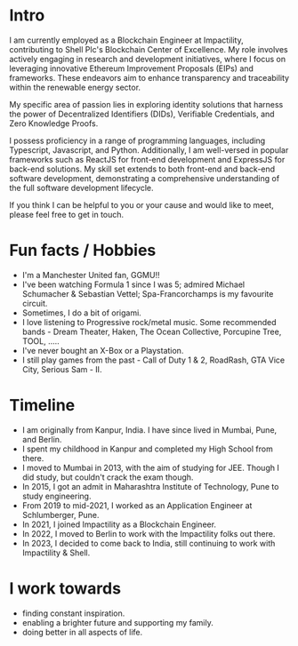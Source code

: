 
# Intro

I am currently employed as a Blockchain Engineer at Impactility, contributing to Shell Plc's Blockchain Center of Excellence. My role involves actively engaging in research and development initiatives, where I focus on leveraging innovative Ethereum Improvement Proposals (EIPs) and frameworks. These endeavors aim to enhance transparency and traceability within the renewable energy sector.

My specific area of passion lies in exploring identity solutions that harness the power of Decentralized Identifiers (DIDs), Verifiable Credentials, and Zero Knowledge Proofs.

I possess proficiency in a range of programming languages, including Typescript, Javascript, and Python. Additionally, I am well-versed in popular frameworks such as ReactJS for front-end development and ExpressJS for back-end solutions. My skill set extends to both front-end and back-end software development, demonstrating a comprehensive understanding of the full software development lifecycle.

If you think I can be helpful to you or your cause and would like to meet, please feel free to get in touch.

# Fun facts / Hobbies

- I'm a Manchester United fan, GGMU!!
- I've been watching Formula 1 since I was 5; admired Michael Schumacher & Sebastian Vettel; Spa-Francorchamps is my favourite circuit. 
- Sometimes, I do a bit of origami.
- I love listening to Progressive rock/metal music. Some recommended bands - Dream Theater, Haken, The Ocean Collective, Porcupine Tree, TOOL, .....
- I've never bought an X-Box or a Playstation.
- I still play games from the past - Call of Duty 1 & 2, RoadRash, GTA Vice City, Serious Sam - II.

# Timeline

- I am originally from Kanpur, India. I have since lived in Mumbai, Pune, and  Berlin.
- I spent my childhood in Kanpur and completed my High School from there.
- I moved to Mumbai in 2013, with the aim of studying for JEE. Though I did study, but couldn't crack the exam though.
- In 2015, I got an admit in Maharashtra Institute of Technology, Pune to study engineering.
- From 2019 to mid-2021, I worked as an Application Engineer at Schlumberger, Pune.
- In 2021, I joined Impactility as a Blockchain Engineer.
- In 2022, I moved to Berlin to work with the Impactility folks out there.
- In 2023, I decided to come back to India, still continuing to work with Impactility & Shell.

# I work towards

- finding constant inspiration.
- enabling a brighter future and supporting my family.
- doing better in all aspects of life.
